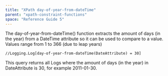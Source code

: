 ```yaml
---
title: "XPath day-of-year-from-dateTime"
parent: "xpath-constraint-functions"
space: "Reference Guide 5"
---
```



The day-of-year-from-dateTime() function extracts the amount of days (in the year) from a DateTime attribute so it can be used to compare to a value. Values range from 1 to 366 (due to leap years)

```
//Logging.Log[day-of-year-from-dateTime(DateAttribute) = 30]

```

This query returns all Logs where the amount of days (in the year) in DateAttribute is 30, for example 2011-01-30.
